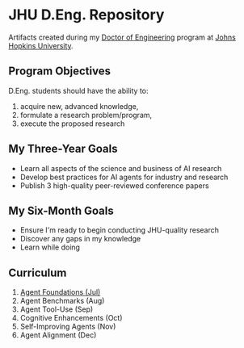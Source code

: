 # JHU D.Eng. Repository
Artifacts created during my [Doctor of Engineering](https://engineering.jhu.edu/doctor-of-engineering/) program at [Johns Hopkins University](https://www.jhu.edu/).

## Program Objectives
D.Eng. students should have the ability to:
1. acquire new, advanced knowledge,
2. formulate a research problem/program,
3. execute the proposed research

## My Three-Year Goals
- Learn all aspects of the science and business of AI research
- Develop best practices for AI agents for industry and research
- Publish 3 high-quality peer-reviewed conference papers

## My Six-Month Goals
- Ensure I'm ready to begin conducting JHU-quality research
- Discover any gaps in my knowledge
- Learn while doing

## Curriculum
1. [Agent Foundations (Jul)](/1-foundations/readme.md)
2. Agent Benchmarks (Aug)
3. Agent Tool-Use (Sep)
4. Cognitive Enhancements (Oct)
5. Self-Improving Agents (Nov)
6. Agent Alignment (Dec)